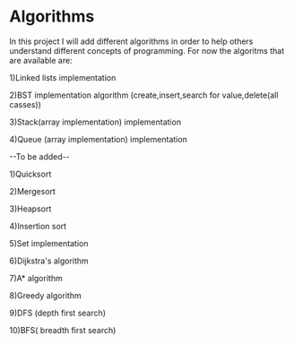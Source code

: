 # Algorithms

In this project I will add different algorithms in order to help others understand different concepts of programming.
For now the algoritms that are available are:

1)Linked lists implementation

2)BST implementation algorithm (create,insert,search for value,delete(all casses))

3)Stack(array implementation) implementation

4)Queue (array implementation) implementation 

--To be added--

1)Quicksort

2)Mergesort

3)Heapsort

4)Insertion sort

5)Set implementation

6)Dijkstra's algorithm

7)A* algorithm

8)Greedy algorithm

9)DFS (depth first search)

10)BFS( breadth first search)

